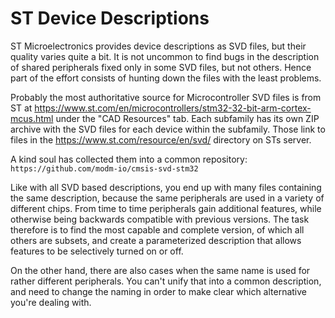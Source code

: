 # ST Device Descriptions

ST Microelectronics provides device descriptions as SVD files, but their quality
varies quite a bit. It is not uncommon to find bugs in the description of shared
peripherals fixed only in some SVD files, but not others. Hence part of the
effort consists of hunting down the files with the least problems.

Probably the most authoritative source for Microcontroller SVD files is from ST
at https://www.st.com/en/microcontrollers/stm32-32-bit-arm-cortex-mcus.html
under the "CAD Resources" tab. Each subfamily has its own ZIP archive with the
SVD files for each device within the subfamily. Those link to files in the
https://www.st.com/resource/en/svd/ directory on STs server.

A kind soul has collected them into a common repository:
`https://github.com/modm-io/cmsis-svd-stm32`

Like with all SVD based descriptions, you end up with many files containing the
same description, because the same peripherals are used in a variety of
different chips. From time to time peripherals gain additional features, while
otherwise being backwards compatible with previous versions. The task therefore
is to find the most capable and complete version, of which all others are
subsets, and create a parameterized description that allows features to be
selectively turned on or off.

On the other hand, there are also cases when the same name is used for rather
different peripherals. You can't unify that into a common description, and need
to change the naming in order to make clear which alternative you're dealing
with.
